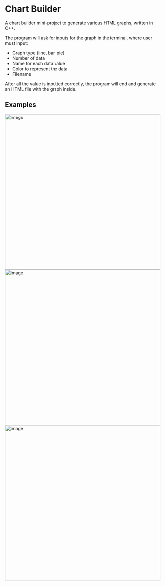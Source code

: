 # Chart Builder

A chart builder mini-project to generate various HTML graphs, written in C++.

The program will ask for inputs for the graph in the terminal, where user must input:
- Graph type (line, bar, pie)
- Number of data
- Name for each data value
- Color to represent the data
- Filename

After all the value is inputted correctly, the program will end and generate an HTML file with the graph inside.

## Examples

<img width="500" alt="image" src="https://github.com/phurinjeffy/Chart_Builder/assets/110296454/c27eb829-0886-4a55-a63c-e16b464c35e5">

<img width="500" alt="image" src="https://github.com/phurinjeffy/Chart_Builder/assets/110296454/8fd3cd67-1659-46e9-8dde-7b3bc91ddaa9">

<img width="500" alt="image" src="https://github.com/phurinjeffy/Chart_Builder/assets/110296454/3f7237fc-d7af-430c-a6a5-d017bd180571">
